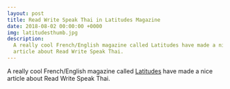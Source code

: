 ```yaml
---
layout: post
title: Read Write Speak Thai in Latitudes Magazine
date: 2018-08-02 00:00:00 +0000
img: latitudesthumb.jpg
description:
  A really cool French/English magazine called Latitudes have made a nice
  article about Read Write Speak Thai.
---
```


A really cool French/English magazine called [Latitudes](http://magazinelatitudes.com) have made a nice article
about Read Write Speak Thai.
